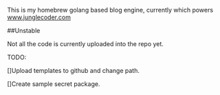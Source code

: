 This is my homebrew golang based blog engine, currently which powers www.junglecoder.com


##Unstable 

Not all the code is currently uploaded into the repo yet. 

TODO:

[]Upload templates to github and change path.

[]Create sample secret package. 




